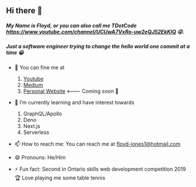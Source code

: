## Hi there 👋
##### My Name is Floyd, or you can also call me TDotCode https://www.youtube.com/channel/UCUwA7VxRo-uw2eQJ52EkKlQ 😜. 
##### Just a software engineer trying to change the hello world one commit at a time 😀

- 👀 You can fine me at
  1. [Youtube](https://www.youtube.com/channel/UCUwA7VxRo-uw2eQJ52EkKlQ)
  2. [Medium](https://floydfajones.medium.com)
  3. [Personal Website](https://tdotcode.com) <--- Coming soon 🤫

- 🌱 I’m currently learning and have interest towards
  1. GraphQL/Apollo
  2. Deno
  3. Next.js
  4. Serverless

- 📫 How to reach me: You can reach me at floyd-jones1@hotmail.com

- 😄 Pronouns: He/Him

- ⚡ Fun fact: Second in Ontario skills web development competition 2019 🏆 Love playing me some table tennis
